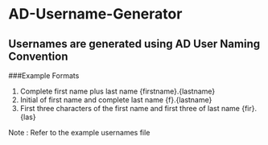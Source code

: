 # AD-Username-Generator

## Usernames are generated using AD User Naming Convention

###Example Formats

1) Complete first name plus last name {firstname}.{lastname}
2) Initial of first name and complete last name {f}.{lastname}
3) First three characters of the first name and first three of last name {fir}.{las}

Note : Refer to the example usernames file 
